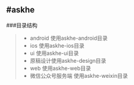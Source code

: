 #askhe
----

###目录结构
> *  android 使用askhe-android目录
> *  ios 使用askhe-ios目录
> *  ui  使用askhe-ui目录
> *  原稿设计使用askhe-design目录
> *  web 使用askhe-web目录
> *  微信公众号服务端 使用askhe-weixin目录
